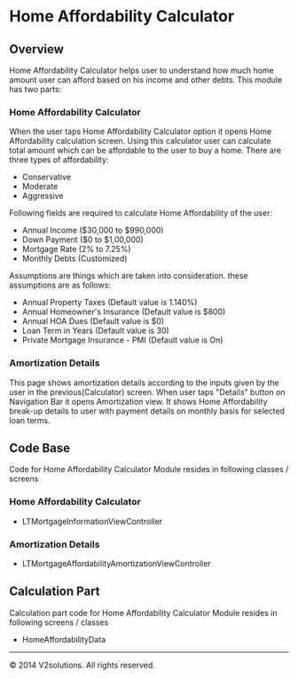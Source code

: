 # Home Affordability Calculator

## Overview

Home Affordability Calculator helps user to understand how much home amount user can afford based on his income and other debts. This module has two parts:

### Home Affordability Calculator
When the user taps Home Affordability Calculator option it opens Home Affordability calculation screen. Using this calculator user can calculate total amount which can be affordable to the user to buy a home. There are three types of affordability:
 
* Conservative
* Moderate
* Aggressive

Following fields are required to calculate Home Affordability of the user:

* Annual Income ($30,000 to $990,000)
* Down Payment ($0 to $1,00,000)
* Mortgage Rate (2% to 7.25%)
* Monthly Debts (Customized)


Assumptions are things which are taken into consideration. these assumptions are as follows:

* Annual Property Taxes (Default value is 1.140%)
* Annual Homeowner's Insurance (Default value is $800)
* Annual HOA Dues (Default value is $0)
* Loan Term in Years (Default value is 30)
* Private Mortgage Insurance - PMI (Default value is On)


### Amortization Details

This page shows amortization details according to the inputs given by the user in the previous(Calculator) screen. When user taps "Details" button on Navigation Bar it opens Amortization view. It shows Home Affordability break-up details to user with payment details on monthly basis for selected loan terms.


## Code Base

Code for Home Affordability Calculator Module resides in following classes / screens

### Home Affordability Calculator

* LTMortgageInformationViewController

### Amortization Details

* LTMortgageAffordabilityAmortizationViewController


## Calculation Part

Calculation part code for Home Affordability Calculator Module resides in following screens / classes

* HomeAffordabilityData

* * *

© 2014 V2solutions. All rights reserved.